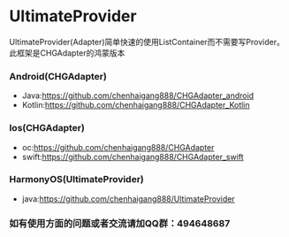 # UltimateProvider
UltimateProvider(Adapter)简单快速的使用ListContainer而不需要写Provider。此框架是CHGAdapter的鸿蒙版本
### Android(CHGAdapter)
- Java:https://github.com/chenhaigang888/CHGAdapter_android 
- Kotlin:https://github.com/chenhaigang888/CHGAdapter_Kotlin

### Ios(CHGAdapter)
- oc:https://github.com/chenhaigang888/CHGAdapter 
- swift:https://github.com/chenhaigang888/CHGAdapter_swift

### HarmonyOS(UltimateProvider)
- java:https://github.com/chenhaigang888/UltimateProvider

### 如有使用方面的问题或者交流请加QQ群：494648687

